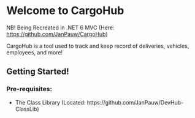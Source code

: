 # Welcome to CargoHub
NB! Being Recreated in .NET 6 MVC (Here: https://github.com/JanPauw/CargoHub)

CargoHub is a tool used to track and keep record of deliveries, vehicles, employees, and more!

<h2>Getting Started!</h2>
<h3>Pre-requisites:</h3>
<ul>
  <li>The Class Library (Located: https://github.com/JanPauw/DevHub-ClassLib)</li>
</ul>
